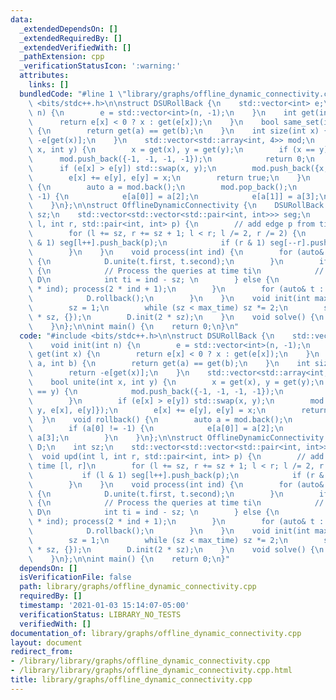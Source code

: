 ```yaml
---
data:
  _extendedDependsOn: []
  _extendedRequiredBy: []
  _extendedVerifiedWith: []
  _pathExtension: cpp
  _verificationStatusIcon: ':warning:'
  attributes:
    links: []
  bundledCode: "#line 1 \"library/graphs/offline_dynamic_connectivity.cpp\"\n#include\
    \ <bits/stdc++.h>\n\nstruct DSURollBack {\n    std::vector<int> e;\n    void init(int\
    \ n) {\n        e = std::vector<int>(n, -1);\n    }\n    int get(int x) {\n  \
    \      return e[x] < 0 ? x : get(e[x]);\n    }\n    bool same_set(int a, int b)\
    \ {\n        return get(a) == get(b);\n    }\n    int size(int x) {\n        return\
    \ -e[get(x)];\n    }\n    std::vector<std::array<int, 4>> mod;\n    bool unite(int\
    \ x, int y) {\n        x = get(x), y = get(y);\n        if (x == y) {\n      \
    \      mod.push_back({-1, -1, -1, -1});\n            return 0;\n        }\n  \
    \      if (e[x] > e[y]) std::swap(x, y);\n        mod.push_back({x, y, e[x], e[y]});\n\
    \        e[x] += e[y], e[y] = x;\n        return true;\n    }\n    void rollback()\
    \ {\n        auto a = mod.back();\n        mod.pop_back();\n        if (a[0] !=\
    \ -1) {\n            e[a[0]] = a[2];\n            e[a[1]] = a[3];\n        }\n\
    \    }\n};\n\nstruct OfflineDynamicConnectivity {\n    DSURollBack D;\n    int\
    \ sz;\n    std::vector<std::vector<std::pair<int, int>>> seg;\n    void upd(int\
    \ l, int r, std::pair<int, int> p) {\n        // add edge p from time [l, r]\n\
    \        for (l += sz, r += sz + 1; l < r; l /= 2, r /= 2) {\n            if (l\
    \ & 1) seg[l++].push_back(p);\n            if (r & 1) seg[--r].push_back(p);\n\
    \        }\n    }\n    void process(int ind) {\n        for (auto& t : seg[ind])\
    \ {\n            D.unite(t.first, t.second);\n        }\n        if (ind >= sz)\
    \ {\n            // Process the queries at time ti\n            // Do stuff with\
    \ D\n            int ti = ind - sz; \n        } else {\n            process(2\
    \ * ind); process(2 * ind + 1);\n        }\n        for (auto& t : seg[ind]) {\n\
    \            D.rollback();\n        }\n    }\n    void init(int max_time) {\n\
    \        sz = 1;\n        while (sz < max_time) sz *= 2;\n        seg.assign(2\
    \ * sz, {});\n        D.init(2 * sz);\n    }\n    void solve() {\n        process(1);\n\
    \    }\n};\n\nint main() {\n    return 0;\n}\n"
  code: "#include <bits/stdc++.h>\n\nstruct DSURollBack {\n    std::vector<int> e;\n\
    \    void init(int n) {\n        e = std::vector<int>(n, -1);\n    }\n    int\
    \ get(int x) {\n        return e[x] < 0 ? x : get(e[x]);\n    }\n    bool same_set(int\
    \ a, int b) {\n        return get(a) == get(b);\n    }\n    int size(int x) {\n\
    \        return -e[get(x)];\n    }\n    std::vector<std::array<int, 4>> mod;\n\
    \    bool unite(int x, int y) {\n        x = get(x), y = get(y);\n        if (x\
    \ == y) {\n            mod.push_back({-1, -1, -1, -1});\n            return 0;\n\
    \        }\n        if (e[x] > e[y]) std::swap(x, y);\n        mod.push_back({x,\
    \ y, e[x], e[y]});\n        e[x] += e[y], e[y] = x;\n        return true;\n  \
    \  }\n    void rollback() {\n        auto a = mod.back();\n        mod.pop_back();\n\
    \        if (a[0] != -1) {\n            e[a[0]] = a[2];\n            e[a[1]] =\
    \ a[3];\n        }\n    }\n};\n\nstruct OfflineDynamicConnectivity {\n    DSURollBack\
    \ D;\n    int sz;\n    std::vector<std::vector<std::pair<int, int>>> seg;\n  \
    \  void upd(int l, int r, std::pair<int, int> p) {\n        // add edge p from\
    \ time [l, r]\n        for (l += sz, r += sz + 1; l < r; l /= 2, r /= 2) {\n \
    \           if (l & 1) seg[l++].push_back(p);\n            if (r & 1) seg[--r].push_back(p);\n\
    \        }\n    }\n    void process(int ind) {\n        for (auto& t : seg[ind])\
    \ {\n            D.unite(t.first, t.second);\n        }\n        if (ind >= sz)\
    \ {\n            // Process the queries at time ti\n            // Do stuff with\
    \ D\n            int ti = ind - sz; \n        } else {\n            process(2\
    \ * ind); process(2 * ind + 1);\n        }\n        for (auto& t : seg[ind]) {\n\
    \            D.rollback();\n        }\n    }\n    void init(int max_time) {\n\
    \        sz = 1;\n        while (sz < max_time) sz *= 2;\n        seg.assign(2\
    \ * sz, {});\n        D.init(2 * sz);\n    }\n    void solve() {\n        process(1);\n\
    \    }\n};\n\nint main() {\n    return 0;\n}"
  dependsOn: []
  isVerificationFile: false
  path: library/graphs/offline_dynamic_connectivity.cpp
  requiredBy: []
  timestamp: '2021-01-03 15:14:07-05:00'
  verificationStatus: LIBRARY_NO_TESTS
  verifiedWith: []
documentation_of: library/graphs/offline_dynamic_connectivity.cpp
layout: document
redirect_from:
- /library/library/graphs/offline_dynamic_connectivity.cpp
- /library/library/graphs/offline_dynamic_connectivity.cpp.html
title: library/graphs/offline_dynamic_connectivity.cpp
---
```

